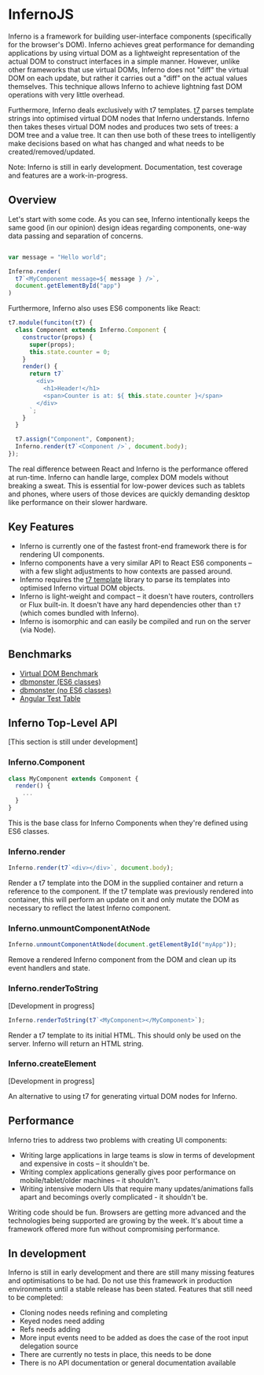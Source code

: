 # InfernoJS

Inferno is a framework for building user-interface components (specifically for the browser's DOM). Inferno achieves great performance for demanding applications by using virtual DOM as a lightweight representation of the
actual DOM to construct interfaces in a simple manner. However, unlike other frameworks that use virtual DOMs, Inferno does not "diff" the virtual DOM on each update, but rather it carries out a "diff" on the actual values themselves. This technique allows Inferno to achieve lightning fast DOM operations with very little overhead.

Furthermore, Inferno deals exclusively with t7 templates. [t7](https://github.com/trueadm/t7) parses template strings into optimised virtual DOM nodes that Inferno understands. Inferno then takes theses virtual DOM nodes and produces two sets of trees: a DOM tree and a value tree. It can then use both of these trees to intelligently make decisions based on what has changed and what needs to be created/removed/updated.

Note: Inferno is still in early development. Documentation, test coverage and features are a work-in-progress.

## Overview

Let's start with some code. As you can see, Inferno intentionally keeps the same good (in our opinion) design ideas regarding components, one-way data passing and separation of concerns.

```javascript

var message = "Hello world";

Inferno.render(
  t7`<MyComponent message=${ message } />`,
  document.getElementById("app")
)
```
Furthermore, Inferno also uses ES6 components like React:

```javascript
t7.module(funciton(t7) {
  class Component extends Inferno.Component {
    constructor(props) {
      super(props);
      this.state.counter = 0;
    }
    render() {
      return t7`
        <div>
          <h1>Header!</h1>
          <span>Counter is at: ${ this.state.counter }</span>
        </div>
      `;
    }  
  }

  t7.assign("Component", Component);
  Inferno.render(t7`<Component />`, document.body);
});
```
The real difference between React and Inferno is the performance offered at run-time. Inferno can handle large, complex DOM models without breaking a sweat.
This is essential for low-power devices such as tablets and phones, where users of those devices are quickly demanding desktop like performance on their slower hardware.

## Key Features

- Inferno is currently one of the fastest front-end framework there is for rendering UI components.
- Inferno components have a very similar API to React ES6 components – with a few slight adjustments to how contexts are passed around.
- Inferno requires the [t7 template](https://github.com/trueadm/t7) library to parse its templates into optimised Inferno virtual DOM objects.
- Inferno is light-weight and compact – it doesn't have routers, controllers or Flux built-in. It doesn't have any hard dependencies other than `t7` (which comes bundled with Inferno).
- Inferno is isomorphic and can easily be compiled and run on the server (via Node).

## Benchmarks

- [Virtual DOM Benchmark](http://vdom-benchmark.github.io/vdom-benchmark/)
- [dbmonster (ES6 classes)](http://infernojs.org/benchmarks/dbmonster/)
- [dbmonster (no ES6 classes)](http://infernojs.org/benchmarks/dbmonster/inferno-dbmonster-raw-es5.html)
- [Angular Test Table](http://infernojs.org/benchmarks/angular-test-table/infernojs/index.html)

## Inferno Top-Level API

[This section is still under development]

### Inferno.Component

```javascript
class MyComponent extends Component {
  render() {
    ...
  }
}
```

This is the base class for Inferno Components when they're defined using ES6 classes.

### Inferno.render

```javascript
Inferno.render(t7`<div></div>`, document.body);
```

Render a t7 template into the DOM in the supplied container and return a reference to the component. If the t7 template was previously rendered into container, this will
perform an update on it and only mutate the DOM as necessary to reflect the latest Inferno component.

### Inferno.unmountComponentAtNode

```javascript
Inferno.unmountComponentAtNode(document.getElementById("myApp"));
```

Remove a rendered Inferno component from the DOM and clean up its event handlers and state.

### Inferno.renderToString

[Development in progress]

```javascript
Inferno.renderToString(t7`<MyComponent></MyComponent>`);
```

Render a t7 template to its initial HTML. This should only be used on the server. Inferno will return an HTML string.

### Inferno.createElement

[Development in progress]

An alternative to using t7 for generating virtual DOM nodes for Inferno.

## Performance

Inferno tries to address two problems with creating UI components:
- Writing large applications in large teams is slow in terms of development and expensive in costs – it shouldn't be.
- Writing complex applications generally gives poor performance on mobile/tablet/older machines – it shouldn't.
- Writing intensive modern UIs that require many updates/animations falls apart and becomings overly complicated - it shouldn't be.

Writing code should be fun. Browsers are getting more advanced and the technologies being supported are growing by the week. It's about
time a framework offered more fun without compromising performance.

## In development

Inferno is still in early development and there are still many missing features and optimisations to be had. Do not use this framework in production environments until a stable
release has been stated. Features that still need to be completed:

- Cloning nodes needs refining and completing
- Keyed nodes need adding
- Refs needs adding
- More input events need to be added as does the case of the root input delegation source
- There are currently no tests in place, this needs to be done
- There is no API documentation or general documentation available
